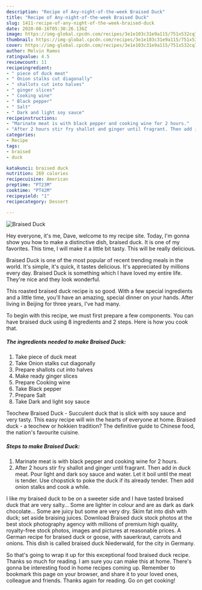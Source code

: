 ```yaml
---
description: "Recipe of Any-night-of-the-week Braised Duck"
title: "Recipe of Any-night-of-the-week Braised Duck"
slug: 1411-recipe-of-any-night-of-the-week-braised-duck
date: 2020-08-16T05:30:26.136Z
image: https://img-global.cpcdn.com/recipes/3e1e103c31e9a115/751x532cq70/braised-duck-recipe-main-photo.jpg
thumbnail: https://img-global.cpcdn.com/recipes/3e1e103c31e9a115/751x532cq70/braised-duck-recipe-main-photo.jpg
cover: https://img-global.cpcdn.com/recipes/3e1e103c31e9a115/751x532cq70/braised-duck-recipe-main-photo.jpg
author: Melvin Ramos
ratingvalue: 4.5
reviewcount: 11
recipeingredient:
- " piece of duck meat"
- " Onion stalks cut diagonally"
- " shallots cut into halves"
- " ginger slices"
- " Cooking wine"
- " Black pepper"
- " Salt"
- " Dark and light soy sauce"
recipeinstructions:
- "Marinate meat is with black pepper and cooking wine for 2 hours."
- "After 2 hours stir fry shallot and ginger until fragrant. Then add in duck meat. Pour light and dark soy sauce and water. Let it boil until the meat is tender. Use chopstick to poke the duck if its already tender. Then add onion stalks and cook a while."
categories:
- Recipe
tags:
- braised
- duck

katakunci: braised duck 
nutrition: 269 calories
recipecuisine: American
preptime: "PT23M"
cooktime: "PT42M"
recipeyield: "1"
recipecategory: Dessert

---
```



![Braised Duck](https://img-global.cpcdn.com/recipes/3e1e103c31e9a115/751x532cq70/braised-duck-recipe-main-photo.jpg)

Hey everyone, it's me, Dave, welcome to my recipe site. Today, I'm gonna show you how to make a distinctive dish, braised duck. It is one of my favorites. This time, I will make it a little bit tasty. This will be really delicious.

Braised Duck is one of the most popular of recent trending meals in the world. It's simple, it's quick, it tastes delicious. It's appreciated by millions every day. Braised Duck is something which I have loved my entire life. They're nice and they look wonderful.

This roasted braised duck recipe is so good. With a few special ingredients and a little time, you&#39;ll have an amazing, special dinner on your hands. After living in Beijing for three years, I&#39;ve had many.


To begin with this recipe, we must first prepare a few components. You can have braised duck using 8 ingredients and 2 steps. Here is how you cook that.

<!--inarticleads1-->

##### The ingredients needed to make Braised Duck:

1. Take  piece of duck meat
1. Take  Onion stalks cut diagonally
1. Prepare  shallots cut into halves
1. Make ready  ginger slices
1. Prepare  Cooking wine
1. Take  Black pepper
1. Prepare  Salt
1. Take  Dark and light soy sauce


Teochew Braised Duck - Succulent duck that is slick with soy sauce and very tasty. This easy recipe will win the hearts of everyone at home. Braised duck - a teochew or hokkien tradition? The definitive guide to Chinese food, the nation&#39;s favourite cuisine. 

<!--inarticleads2-->

##### Steps to make Braised Duck:

1. Marinate meat is with black pepper and cooking wine for 2 hours.
1. After 2 hours stir fry shallot and ginger until fragrant. Then add in duck meat. Pour light and dark soy sauce and water. Let it boil until the meat is tender. Use chopstick to poke the duck if its already tender. Then add onion stalks and cook a while.


I like my braised duck to be on a sweeter side and I have tasted braised duck that are very salty… Some are lighter in colour and are as dark as dark chocolate… Some are juicy but some are very dry. Skim fat into dish with duck; set aside braising juices. Download Braised duck stock photos at the best stock photography agency with millions of premium high quality, royalty-free stock photos, images and pictures at reasonable prices. A German recipe for braised duck or goose, with sauerkraut, carrots and onions. This dish is called braised duck Niederwald, for the city in Germany. 

So that's going to wrap it up for this exceptional food braised duck recipe. Thanks so much for reading. I am sure you can make this at home. There's gonna be interesting food in home recipes coming up. Remember to bookmark this page on your browser, and share it to your loved ones, colleague and friends. Thanks again for reading. Go on get cooking!
